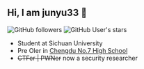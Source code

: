 ##  Hi, I am junyu33 👋

<!---![visitor badge](https://visitor-badge.glitch.me/badge?page_id=junyu33.junyu33)--->
![GitHub followers](https://img.shields.io/github/followers/junyu33?style=social)   ![GitHub User's stars](https://img.shields.io/github/stars/junyu33?style=social)

- Student at Sichuan University
- Pre OIer in [Chengdu No.7 High School](http://www.cdqz.net)
- ~~CTFer | PWNer~~ now a security researcher

<!---
junyu33/junyu33 is a ✨ special ✨ repository because its `README.md` (this file) appears on your GitHub profile.
You can click the Preview link to take a look at your changes.
--->

